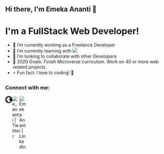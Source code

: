 ## Hi there, I'm Emeka Ananti 👋

# I'm a FullStack Web Developer!

- 🔭 I’m currently working as a Freelance Developer
- 🌱 I’m currently learning with ![](https://img.shields.io/badge/Microverse-blueviolet)
- 👯 I’m looking to collaborate with other Developers
- 🥅 2020 Goals: Finish Microverse curriculum. Work on 40 or more web related projects.
- ⚡ Fun fact: I love to coding! 🤣

### Connect with me:

[<img align="left" alt="emekaananti.com" width="22px" src="https://raw.githubusercontent.com/iconic/open-iconic/master/svg/globe.svg" />][website]
[<img align="left" alt="e_ananti | Twitter" width="22px" src="https://cdn.jsdelivr.net/npm/simple-icons@v3/icons/twitter.svg" />][twitter]
[<img align="left" alt="Emeka Ananti | LinkedIn" width="22px" src="https://cdn.jsdelivr.net/npm/simple-icons@v3/icons/linkedin.svg" />][linkedin]
<br />

[website]: https://emekaananti.com
[twitter]: https://twitter.com/e_ananti
[linkedin]: https://www.linkedin.com/in/emekaananti/
